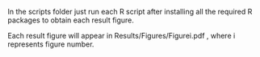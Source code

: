 In the scripts folder just run each R script after installing all the required R packages to obtain each result figure.

Each result figure will appear in Results/Figures/Figurei.pdf , where i represents figure number.
